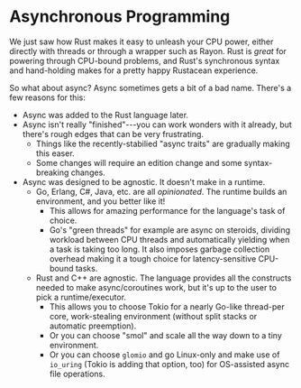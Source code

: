 # Asynchronous Programming

We just saw how Rust makes it easy to unleash your CPU power, either directly with threads or through a wrapper such as Rayon. Rust is *great* for powering through CPU-bound problems, and Rust's synchronous syntax and hand-holding makes for a pretty happy Rustacean experience.

So what about async? Async sometimes gets a bit of a bad name. There's a few reasons for this:

* Async was added to the Rust language later.
* Async isn't really "finished"---you can work wonders with it already, but there's rough edges that can be very frustrating.
    * Things like the recently-stabilied "async traits" are gradually making this easer.
    * Some changes will require an edition change and some syntax-breaking changes.
* Async was designed to be agnostic. It doesn't make in a runtime.
    * Go, Erlang, C#, Java, etc. are all *opinionated*. The runtime builds an environment, and you better like it!
        * This allows for amazing performance for the language's task of choice.
        * Go's "green threads" for example are async on steroids, dividing workload between CPU threads and automatically yielding when a task is taking too long. It also imposes garbage collection overhead making it a tough choice for latency-sensitive CPU-bound tasks.
    * Rust and C++ are agnostic. The language provides all the constructs needed to make async/coroutines work, but it's up to the user to pick a runtime/executor.
        * This allows you to choose Tokio for a nearly Go-like thread-per core, work-stealing environment (without split stacks or automatic preemption).
        * Or you can choose "smol" and scale all the way down to a tiny environment.
        * Or you can choose `glomio` and go Linux-only and make use of `io_uring` (Tokio is adding that option, too) for OS-assisted async file operations.
